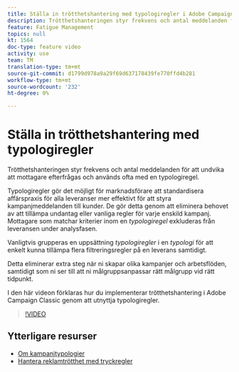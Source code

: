 ```yaml
---
title: Ställa in trötthetshantering med typologiregler i Adobe Campaign Classic
description: Trötthetshanteringen styr frekvens och antal meddelanden för att undvika att mottagare efterfrågas och används ofta med en typologiregel. I den här videon förklaras hur du implementerar trötthetshantering i Adobe Campaign Classic genom att utnyttja typologiregler.
feature: Fatigue Management
topics: null
kt: 1564
doc-type: feature video
activity: use
team: TM
translation-type: tm+mt
source-git-commit: d1799d978a9a29f69d637178439fe770ffd4b281
workflow-type: tm+mt
source-wordcount: '232'
ht-degree: 0%

---
```



# Ställa in trötthetshantering med typologiregler

Trötthetshanteringen styr frekvens och antal meddelanden för att undvika att mottagare efterfrågas och används ofta med en typologiregel.

Typologiregler gör det möjligt för marknadsförare att standardisera affärspraxis för alla leveranser mer effektivt för att styra kampanjmeddelanden till kunder. De gör detta genom att eliminera behovet av att tillämpa undantag eller vanliga regler för varje enskild kampanj. Mottagare som matchar kriterier inom en *typologiregel* exkluderas från leveransen under analysfasen.

Vanligtvis grupperas en uppsättning *typologiregler* i en *typologi* för att enkelt kunna tillämpa flera filtreringsregler på en leverans samtidigt.

Detta eliminerar extra steg när ni skapar olika kampanjer och arbetsflöden, samtidigt som ni ser till att ni målgruppsanpassar rätt målgrupp vid rätt tidpunkt.

I den här videon förklaras hur du implementerar trötthetshantering i Adobe Campaign Classic genom att utnyttja typologiregler.

>[!VIDEO](https://video.tv.adobe.com/v/25090?quality=12)

## Ytterligare resurser

* [Om kampanjtypologier](https://docs.adobe.com/content/help/en/campaign-classic/using/orchestrating-campaigns/campaign-optimization/about-campaign-typologies.html)
* [Hantera reklamtrötthet med tryckregler](https://docs.adobe.com/content/help/en/campaign-classic/using/orchestrating-campaigns/campaign-optimization/pressure-rules.html)

